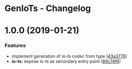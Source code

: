 # GenIoTs - Changelog

# 1.0.0 (2019-01-21)


### Features

* implement generation of io-ts codec from type ([43a3776](https://github.com/orchestratora/gen-io-ts/commit/43a3776))
* **io-ts:** expose io-ts as secondary entry point ([89c74f6](https://github.com/orchestratora/gen-io-ts/commit/89c74f6))
